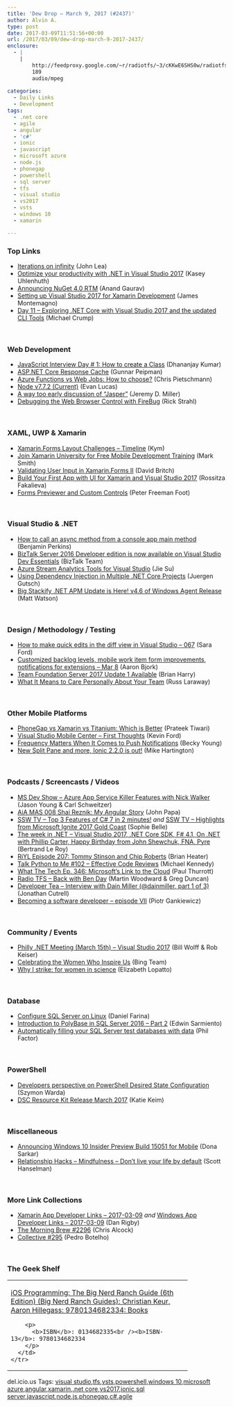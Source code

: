 ```yaml
---
title: 'Dew Drop – March 9, 2017 (#2437)'
author: Alvin A.
type: post
date: 2017-03-09T11:51:56+00:00
url: /2017/03/09/dew-drop-march-9-2017-2437/
enclosure:
  - |
    |
        http://feedproxy.google.com/~r/radiotfs/~3/cKKwE6SHS0w/radiotfs_133.mp3
        189
        audio/mpeg
        
categories:
  - Daily Links
  - Development
tags:
  - .net core
  - agile
  - angular
  - 'c#'
  - ionic
  - javascript
  - microsoft azure
  - node.js
  - phonegap
  - powershell
  - sql server
  - tfs
  - visual studio
  - vs2017
  - vsts
  - windows 10
  - xamarin

---
```

### <a name="top"></a>Top Links

  * <a href="https://blogs.msdn.microsoft.com/visualstudio/2017/03/08/iterations-on-infinity/" target="_blank">Iterations on infinity</a> (John Lea)
  * <a href="https://blogs.msdn.microsoft.com/visualstudio/2017/03/08/optimize-your-productivity-with-net-in-visual-studio-2017-2/" target="_blank">Optimize your productivity with .NET in Visual Studio 2017</a> (Kasey Uhlenhuth)
  * <a href="http://blog.nuget.org/20170308/Announcing-NuGet-4.0-RTM.html" target="_blank">Announcing NuGet 4.0 RTM</a> (Anand Gaurav)
  * <a href="http://motzcod.es/post/158155898027" target="_blank">Setting up Visual Studio 2017 for Xamarin Development</a> (James Montemagno)
  * <a href="http://michaelcrump.net/part11-aspnetcore/" target="_blank">Day 11 &#8211; Exploring .NET Core with Visual Studio 2017 and the updated CLI Tools</a> (Michael Crump)

&nbsp;

### <a name="web"></a>Web Development

  * <a href="https://debugmode.net/2017/03/09/javascript-interview-day-1-how-to-create-a-class/" target="_blank">JavaScript Interview Day # 1: How to create a Class</a> (Dhananjay Kumar)
  * <a href="http://feedproxy.google.com/~r/gunnarpeipman/~3/sIRzFWw1sv0/" target="_blank">ASP.NET Core Response Cache</a> (Gunnar Peipman)
  * <a href="https://buildazure.com/2017/03/08/azure-functions-vs-web-jobs-how-to-choose/" target="_blank">Azure Functions vs Web Jobs: How to choose?</a> (Chris Pietschmann)
  * <a href="https://nodejs.org/en/blog/release/v7.7.2" target="_blank">Node v7.7.2 (Current)</a> (Evan Lucas)
  * <a href="https://jeremydmiller.com/2017/03/08/a-way-too-early-discussion-of-jasper/" target="_blank">A way too early discussion of “Jasper”</a> (Jeremy D. Miller)
  * <a href="http://feedproxy.google.com/~r/RickStrahl/~3/IHWWv7BuMYA/Debugging-the-Web-Browser-Control-with-FireBug" target="_blank">Debugging the Web Browser Control with FireBug</a> (Rick Strahl)

&nbsp;

### <a name="silverlight"></a>XAML, UWP & Xamarin

  * <a href="http://www.kymphillpotts.com/xamarin-forms-layout-challenges-timeline/" target="_blank">Xamarin.Forms Layout Challenges – Timeline</a> (Kym)
  * <a href="https://blog.xamarin.com/join-xamarin-university-for-free-mobile-development-training/" target="_blank">Join Xamarin University for Free Mobile Development Training</a> (Mark Smith)
  * <a href="http://www.davidbritch.com/2017/03/validating-user-input-in-xamarinforms-ii.html" target="_blank">Validating User Input in Xamarin.Forms II</a> (David Britch)
  * <a href="http://www.telerik.com/blogs/build-your-first-app-with-ui-for-xamarin-and-visual-studio-2017" target="_blank">Build Your First App with UI for Xamarin and Visual Studio 2017</a> (Rossitza Fakalieva)
  * <a href="https://peterfoot.net/2017/03/08/forms-previewer-and-custom-controls/" target="_blank">Forms Previewer and Custom Controls</a> (Peter Freeman Foot)

&nbsp;

### <a name="dotnet"></a>Visual Studio & .NET

  * <a href="https://blogs.msdn.microsoft.com/benjaminperkins/2017/03/08/how-to-call-an-async-method-from-a-console-app-main-method/" target="_blank">How to call an async method from a console app main method</a> (Benjamin Perkins)
  * <a href="https://blogs.msdn.microsoft.com/biztalk_server_team_blog/2017/03/08/biztalk-server-2016-developer-edition-is-now-available-on-visual-studio-dev-essentials/" target="_blank">BizTalk Server 2016 Developer edition is now available on Visual Studio Dev Essentials</a> (BizTalk Team)
  * <a href="https://azure.microsoft.com/blog/azure-stream-analytics-tools-for-visual-studio/" target="_blank">Azure Stream Analytics Tools for Visual Studio</a> (Jie Su)
  * <a href="https://dzone.com/articles/using-dependency-injection-in-multiple-net-core-pr?utm_medium=feed&utm_source=feedpress.me&utm_campaign=Feed%3A+dzone%2Fwebdev" target="_blank">Using Dependency Injection in Multiple .NET Core Projects</a> (Juergen Gutsch)
  * <a href="https://stackify.com/net-apm-update-v46-windows-agent/" target="_blank">Big Stackify .NET APM Update is Here! v4.6 of Windows Agent Release</a> (Matt Watson)

&nbsp;

### <a name="design"></a>Design / Methodology / Testing

  * <a href="https://saraford.net/2017/03/08/how-to-make-quick-edits-in-the-diff-view-in-visual-studio-065/" target="_blank">How to make quick edits in the diff view in Visual Studio – 067</a> (Sara Ford)
  * <a href="https://www.visualstudio.com/en-us/articles/news/2017/mar-08-team-services" target="_blank">Customized backlog levels, mobile work item form improvements, notifications for extensions – Mar 8</a> (Aaron Bjork)
  * <a href="https://blogs.msdn.microsoft.com/bharry/2017/03/08/team-foundation-server-2017-update-1-available/" target="_blank">Team Foundation Server 2017 Update 1 Available</a> (Brian Harry)
  * <a href="https://www.radicalcandor.com/blog/care-personally-team/" target="_blank">What It Means to Care Personally About Your Team</a> (Russ Laraway)

&nbsp;

### <a name="mobile"></a>Other Mobile Platforms

  * <a href="https://dzone.com/articles/phonegap-vs-xamarin-vs-titanium-which-is-better?utm_medium=feed&utm_source=feedpress.me&utm_campaign=Feed%3A+dzone%2Fmobile" target="_blank">PhoneGap vs Xamarin vs Titanium: Which is Better</a> (Prateek Tiwari)
  * <a href="http://windingroadway.blogspot.com/2017/03/visual-studio-mobile-center-first.html" target="_blank">Visual Studio Mobile Center &#8211; First Thoughts</a> (Kevin Ford)
  * <a href="https://developer.amazon.com/blogs/post/1764de9a-187a-498e-9457-198ba268b8d6/frequency-matters-when-it-comes-to-push-notifications" target="_blank">Frequency Matters When It Comes to Push Notifications</a> (Becky Young)
  * <a href="http://blog.ionic.io/ionic-2-2-0-is-out/" target="_blank">New Split Pane and more, Ionic 2.2.0 is out!</a> (Mike Hartington)

&nbsp;

### <a name="podcasts"></a>Podcasts / Screencasts / Videos

  * <a href="http://msdevshow.com/2017/03/web-apps-with-nick-walker/" target="_blank">MS Dev Show &#8211; Azure App Service Killer Features with Nick Walker</a> (Jason Young & Carl Schweitzer)
  * <a href="https://devchat.tv/adv-in-angular/mas-008-shai-reznik-my-angular-story" target="_blank">AiA MAS 008 Shai Reznik: My Angular Story</a> (John Papa)
  * <a href="https://tv.ssw.com/7042/top-3-features-of-c-7-in-2-minutes" target="_blank">SSW TV &#8211; Top 3 Features of C# 7 in 2 minutes!</a> _and_ <a href="https://tv.ssw.com/7044/highlights-from-microsoft-ignite-2017-gold-coast" target="_blank">SSW TV &#8211; Highlights from Microsoft Ignite 2017 Gold Coast</a> (Sophie Belle)
  * <a href="https://blogs.msdn.microsoft.com/dotnet/2017/03/08/the-week-in-net-visual-studio-2017-net-core-sdk-f-4-1-on-net-with-phillip-carter-happy-birthday-from-john-shewchuk-pyre/" target="_blank">The week in .NET – Visual Studio 2017, .NET Core SDK, F# 4.1, On .NET with Phillip Carter, Happy Birthday from John Shewchuk, FNA, Pyre</a> (Bertrand Le Roy)
  * <a href="http://riyl.podbean.com/e/episode-207-tommy-stinson-and-chip-roberts/" target="_blank">RiYL Episode 207: Tommy Stinson and Chip Roberts</a> (Brian Heater)
  * <a href="https://talkpython.fm/episodes/show/102/effective-code-reviews" target="_blank">Talk Python to Me #102 &#8211; Effective Code Reviews</a> (Michael Kennedy)
  * <a href="https://www.thurrott.com/podcasts/what-the-tech/106439/tech-ep-346-microsofts-link-cloud" target="_blank">What The Tech Ep. 346: Microsoft’s Link to the Cloud</a> (Paul Thurrott)
  * <a href="http://feedproxy.google.com/~r/radiotfs/~3/cKKwE6SHS0w/radiotfs_133.mp3" target="_blank">Radio TFS &#8211; Back with Ben Day</a> (Martin Woodward & Greg Duncan)
  * <a href="http://feedproxy.google.com/~r/DeveloperTea/~3/h2EIL5wFypU/62163-interview-with-dain-miller-dainmiller-part-1-of-3" target="_blank">Developer Tea &#8211; Interview with Dain Miller (@dainmiller, part 1 of 3)</a> (Jonathan Cutrell)
  * <a href="http://piotrgankiewicz.com/2017/03/09/becoming-a-software-developer-episode-vii/" target="_blank">Becoming a software developer – episode VII</a> (Piotr Gankiewicz)

&nbsp;

### <a name="events"></a>Community / Events

  * <a href="https://www.meetup.com/Philly-NET/events/238266408/" target="_blank">Philly .NET Meeting (March 15th) &#8211; Visual Studio 2017</a> (Bill Wolff & Rob Keiser)
  * <a href="http://blogs.bing.com/search/2017-03/celebrating-the-women-who-inspire-us" target="_blank">Celebrating the Women Who Inspire Us</a> (Bing Team)
  * <a href="http://www.theverge.com/2017/3/8/14843308/day-without-a-woman-2017-strike-stem-women-in-sciences" target="_blank">Why I strike: for women in science</a> (Elizabeth Lopatto)

&nbsp;

### <a name="sql"></a>Database

  * <a href="http://feedproxy.google.com/~r/MSSQLTips-LatestSqlServerTips/~3/kbe3DvoLack/tip.asp" target="_blank">Configure SQL Server on Linux</a> (Daniel Farina)
  * <a href="http://feedproxy.google.com/~r/MSSQLTips-LatestSqlServerTips/~3/nUAdooBhcgc/tip.asp" target="_blank">Introduction to PolyBase in SQL Server 2016 &#8211; Part 2</a> (Edwin Sarmiento)
  * <a href="http://www.red-gate.com/blog/automatically-filling-sql-server-test-databases-with-sql-data-generator" target="_blank">Automatically filling your SQL Server test databases with data</a> (Phil Factor)

&nbsp;

### <a name="ps"></a>PowerShell

  * <a href="https://indexoutofrange.com/Developers-perspective-on-PowerShell-Desired-State-Configuration/" target="_blank">Developers perspective on PowerShell Desired State Configuration</a> (Szymon Warda)
  * <a href="https://blogs.msdn.microsoft.com/powershell/2017/03/08/dsc-resource-kit-release-march-2017/" target="_blank">DSC Resource Kit Release March 2017</a> (Katie Keim)

&nbsp;

### <a name="misc"></a>Miscellaneous

  * <a href="http://blogs.windows.com/windowsexperience/2017/03/08/announcing-windows-10-insider-preview-build-15051-mobile/?WT.mc_id=DX_MVP4025064" target="_blank">Announcing Windows 10 Insider Preview Build 15051 for Mobile</a> (Dona Sarkar)
  * <a href="http://feeds.hanselman.com/~/278909242/0/scotthanselman~Relationship-Hacks-Mindfulness-Dont-live-your-life-by-default.aspx" target="_blank">Relationship Hacks &#8211; Mindfulness &#8211; Don&#8217;t live your life by default</a> (Scott Hanselman)

&nbsp;

### <a name="links"></a>More Link Collections

  * <a href="http://allaboutxamarin.com/2017/03/xamarin-app-developer-links-2017-03-09/" target="_blank">Xamarin App Developer Links &#8211; 2017-03-09</a> _and_ <a href="http://windowsappdev.com/2017/03/windows-app-developer-links-2017-03-09/" target="_blank">Windows App Developer Links &#8211; 2017-03-09</a> (Dan Rigby)
  * <a href="http://feedproxy.google.com/~r/ReflectivePerspective/~3/VKa7ds1gm6M/" target="_blank">The Morning Brew #2296</a> (Chris Alcock)
  * <a href="http://feedproxy.google.com/~r/tympanus/~3/INK5oEyoQSI/" target="_blank">Collective #295</a> (Pedro Botelho)

&nbsp;

### <a name="shelf"></a>The Geek Shelf

<div id="scid:7dc1bd33-94bd-46fd-a20b-0131235bcd47:9b963b5a-55f7-41b6-9221-a596e3470145" class="wlWriterEditableSmartContent" style="float: none; padding-bottom: 0px; padding-top: 0px; padding-left: 0px; margin: 0px; display: inline; padding-right: 0px">
  <table cellspacing="0" cellpadding="2" width="400" border="0" unselectable="on">
    <tr>
      <td valign="top" width="400">
        <p>
          <a title="iOS Programming: The Big Nerd Ranch Guide (6th Edition) (Big Nerd Ranch Guides): Christian Keur, Aaron Hillegass: 9780134682334: Books" href="http://www.amazon.com/exec/obidos/ASIN/0134682335/amavin-20">iOS Programming: The Big Nerd Ranch Guide (6th Edition) (Big Nerd Ranch Guides): Christian Keur, Aaron Hillegass: 9780134682334: Books</a>
        </p>
        
        <p>
          <b>ISBN</b>: 0134682335<br /><b>ISBN-13</b>: 9780134682334
        </p>
      </td>
    </tr>
  </table>
</div>

<div id="scid:77ECF5F8-D252-44F5-B4EB-D463C5396A79:12b888fc-0a61-4151-82b6-0a04255933f6" class="wlWriterEditableSmartContent" style="float: none; padding-bottom: 0px; padding-top: 0px; padding-left: 0px; margin: 0px; display: inline; padding-right: 0px">
  del.icio.us Tags: <a href="http://del.icio.us/popular/visual+studio" rel="tag">visual studio</a>,<a href="http://del.icio.us/popular/tfs" rel="tag">tfs</a>,<a href="http://del.icio.us/popular/vsts" rel="tag">vsts</a>,<a href="http://del.icio.us/popular/powershell" rel="tag">powershell</a>,<a href="http://del.icio.us/popular/windows+10" rel="tag">windows 10</a>,<a href="http://del.icio.us/popular/microsoft+azure" rel="tag">microsoft azure</a>,<a href="http://del.icio.us/popular/angular" rel="tag">angular</a>,<a href="http://del.icio.us/popular/xamarin" rel="tag">xamarin</a>,<a href="http://del.icio.us/popular/.net+core" rel="tag">.net core</a>,<a href="http://del.icio.us/popular/vs2017" rel="tag">vs2017</a>,<a href="http://del.icio.us/popular/ionic" rel="tag">ionic</a>,<a href="http://del.icio.us/popular/sql+server" rel="tag">sql server</a>,<a href="http://del.icio.us/popular/javascript" rel="tag">javascript</a>,<a href="http://del.icio.us/popular/node.js" rel="tag">node.js</a>,<a href="http://del.icio.us/popular/phonegap" rel="tag">phonegap</a>,<a href="http://del.icio.us/popular/c%23" rel="tag">c#</a>,<a href="http://del.icio.us/popular/agile" rel="tag">agile</a>
</div>